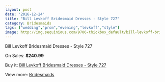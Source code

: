 ```yaml
---
layout: post
date: '2016-12-24'
title: "Bill Levkoff Bridesmaid Dresses - Style 727"
category: Bridesmaids
tags: ["wedding","prom","evening","levkoff","style"]
image: http://img.sequinious.com/9706-thickbox_default/bill-levkoff-bridesmaid-dresses-style-727.jpg
---
```

Bill Levkoff Bridesmaid Dresses - Style 727

On Sales: **$240.99**
<a href="https://www.sequinious.com/bridesmaids/4234-bill-levkoff-bridesmaid-dresses-style-727.html"><amp-img layout="responsive" width="600" height="600" src="//img.sequinious.com/9706-thickbox_default/bill-levkoff-bridesmaid-dresses-style-727.jpg" alt="Bill Levkoff Bridesmaid Dresses - Style 727 0" /></a>
<a href="https://www.sequinious.com/bridesmaids/4234-bill-levkoff-bridesmaid-dresses-style-727.html"><amp-img layout="responsive" width="600" height="600" src="//img.sequinious.com/9707-thickbox_default/bill-levkoff-bridesmaid-dresses-style-727.jpg" alt="Bill Levkoff Bridesmaid Dresses - Style 727 1" /></a>

Buy it: [Bill Levkoff Bridesmaid Dresses - Style 727](https://www.sequinious.com/bridesmaids/4234-bill-levkoff-bridesmaid-dresses-style-727.html "Bill Levkoff Bridesmaid Dresses - Style 727")

View more: [Bridesmaids](https://www.sequinious.com/3-bridesmaids "Bridesmaids")